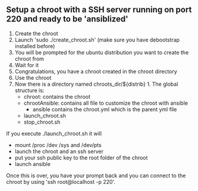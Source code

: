 ## Setup a chroot with a SSH server running on port 220 and ready to be 'ansiblized'

1. Create the chroot
  1. Launch 'sudo ./create_chroot.sh' (make sure you have debootstrap installed before)
  2. You will be prompted for the ubuntu distribution you want to create the chroot from
  3. Wait for it
  4. Congratulations, you have a chroot created in the chroot directory
2. Use the chroot
  1. Now there is a directory named chroots_dir/${distrib}
    1. The global structure is: 
       * chroot: contains the chroot
       * chrootAnsible: contains all file to customize the chroot with ansible
         * ansible contains the chroot.yml which is the parent yml file
       * launch_chroot.sh
       * stop_chroot.sh


If you execute ./launch_chroot.sh it will 
* mount /proc /dev /sys and /dev/pts
* launch the chroot and an ssh server
* put your ssh public key to the root folder of the chroot
* launch ansible

Once this is over, you have your prompt back and you can connect to the chroot by using 'ssh root@localhost -p 220'.
